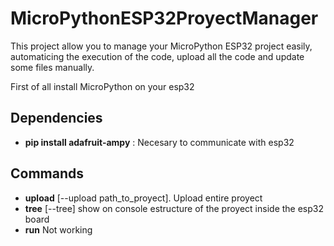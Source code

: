 # MicroPythonESP32ProyectManager
This project allow you to manage your MicroPython ESP32 project easily, automaticing the execution of the code, upload all the code and update some files manually.

First of all install MicroPython on your esp32

## Dependencies

- **pip install adafruit-ampy** : Necesary to communicate with esp32

## Commands

- **upload** [--upload path_to_proyect]. Upload entire proyect
- **tree** [--tree] show on console estructure of the proyect inside the esp32 board
- **run** Not working
